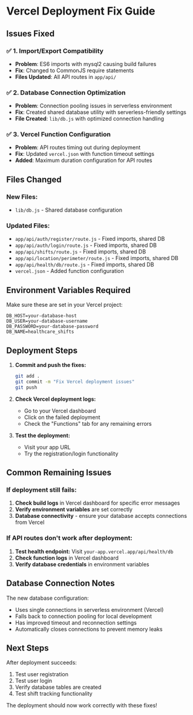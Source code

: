 # Vercel Deployment Fix Guide

## Issues Fixed

### ✅ **1. Import/Export Compatibility**
- **Problem**: ES6 imports with mysql2 causing build failures
- **Fix**: Changed to CommonJS require statements
- **Files Updated**: All API routes in `app/api/`

### ✅ **2. Database Connection Optimization**
- **Problem**: Connection pooling issues in serverless environment
- **Fix**: Created shared database utility with serverless-friendly settings
- **File Created**: `lib/db.js` with optimized connection handling

### ✅ **3. Vercel Function Configuration**
- **Problem**: API routes timing out during deployment
- **Fix**: Updated `vercel.json` with function timeout settings
- **Added**: Maximum duration configuration for API routes

## Files Changed

### New Files:
- `lib/db.js` - Shared database configuration

### Updated Files:
- `app/api/auth/register/route.js` - Fixed imports, shared DB
- `app/api/auth/login/route.js` - Fixed imports, shared DB  
- `app/api/shifts/route.js` - Fixed imports, shared DB
- `app/api/location/perimeter/route.js` - Fixed imports, shared DB
- `app/api/health/db/route.js` - Fixed imports, shared DB
- `vercel.json` - Added function configuration

## Environment Variables Required

Make sure these are set in your Vercel project:

```
DB_HOST=your-database-host
DB_USER=your-database-username
DB_PASSWORD=your-database-password
DB_NAME=healthcare_shifts
```

## Deployment Steps

1. **Commit and push the fixes:**
   ```bash
   git add .
   git commit -m "Fix Vercel deployment issues"
   git push
   ```

2. **Check Vercel deployment logs:**
   - Go to your Vercel dashboard
   - Click on the failed deployment
   - Check the "Functions" tab for any remaining errors

3. **Test the deployment:**
   - Visit your app URL
   - Try the registration/login functionality

## Common Remaining Issues

### If deployment still fails:

1. **Check build logs** in Vercel dashboard for specific error messages
2. **Verify environment variables** are set correctly
3. **Database connectivity** - ensure your database accepts connections from Vercel

### If API routes don't work after deployment:

1. **Test health endpoint:** Visit `your-app.vercel.app/api/health/db`
2. **Check function logs** in Vercel dashboard
3. **Verify database credentials** in environment variables

## Database Connection Notes

The new database configuration:
- Uses single connections in serverless environment (Vercel)
- Falls back to connection pooling for local development
- Has improved timeout and reconnection settings
- Automatically closes connections to prevent memory leaks

## Next Steps

After deployment succeeds:
1. Test user registration
2. Test user login
3. Verify database tables are created
4. Test shift tracking functionality

The deployment should now work correctly with these fixes!

